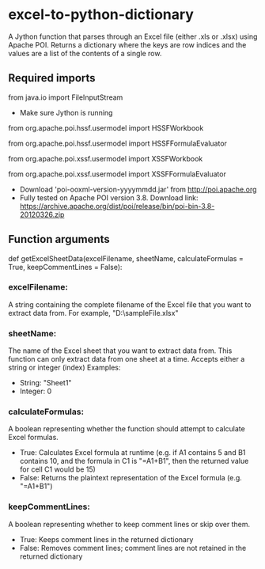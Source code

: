 # excel-to-python-dictionary
A Jython function that parses through an Excel file (either .xls or .xlsx) using Apache POI. Returns a dictionary where the keys are row indices and the values are a list of the contents of a single row.

## Required imports
from java.io import FileInputStream
- Make sure Jython is running


from org.apache.poi.hssf.usermodel import HSSFWorkbook

from org.apache.poi.hssf.usermodel import HSSFFormulaEvaluator

from org.apache.poi.xssf.usermodel import XSSFWorkbook

from org.apache.poi.xssf.usermodel import XSSFFormulaEvaluator

- Download 'poi-ooxml-version-yyyymmdd.jar' from http://poi.apache.org
- Fully tested on Apache POI version 3.8. Download link: https://archive.apache.org/dist/poi/release/bin/poi-bin-3.8-20120326.zip

## Function arguments
def getExcelSheetData(excelFilename, sheetName, calculateFormulas = True, keepCommentLines = False):

### excelFilename:
A string containing the complete filename of the Excel file that you want to extract data from. For example, "D:\sampleFile.xlsx"

### sheetName:
The name of the Excel sheet that you want to extract data from. This function can only extract data from one sheet at a time. Accepts either a string or integer (index)
Examples:
- String: "Sheet1"
- Integer: 0

### calculateFormulas:
A boolean representing whether the function should attempt to calculate Excel formulas. 
- True: Calculates Excel formula at runtime (e.g. if A1 contains 5 and B1 contains 10, and the formula in C1 is "=A1+B1", then the returned value for cell C1 would be 15)
- False: Returns the plaintext representation of the Excel formula (e.g. "=A1+B1")

### keepCommentLines:
A boolean representing whether to keep comment lines or skip over them.
- True: Keeps comment lines in the returned dictionary
- False: Removes comment lines; comment lines are not retained in the returned dictionary
